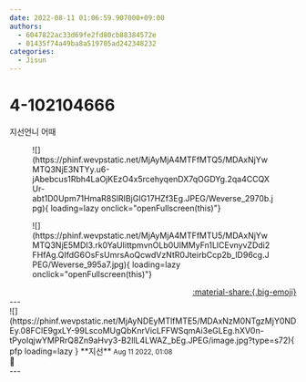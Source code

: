 ```yaml
---
date: 2022-08-11 01:06:59.907000+09:00
authors:
  - 6047822ac33d69fe2fd80cb88384572e
  - 01435f74a49ba8a519705ad242348232
categories:
  - Jisun
---
```


# 4-102104666

<div class="post-container" markdown="1">
<div class="content-container md-sidebar__scrollwrap" markdown="1">

지선언니 어때
<figure markdown="1">
![](https://phinf.wevpstatic.net/MjAyMjA4MTFfMTQ5/MDAxNjYwMTQ3NjE3NTYy.u6-jAbebcus1Rbh4LaOjKEzO4x5rcehyqenDX7qOGDYg.2qa4CCQXUr-abt1D0Upm71HmaR8SlRIBjGIG17HZf3Eg.JPEG/Weverse_2970b.jpg){ loading=lazy onclick="openFullscreen(this)"}
</figure>

<figure markdown="1">
![](https://phinf.wevpstatic.net/MjAyMjA4MTFfMTU5/MDAxNjYwMTQ3NjE5MDI3.rk0YaUIittpmvnOLb0UlMMyFn1LlCEvnyvZDdi2FHfAg.QIfdG6OsFsUmrsAoQcwdVzNtR0JteirbCcp2b_lD96cg.JPEG/Weverse_995a7.jpg){ loading=lazy onclick="openFullscreen(this)"}
</figure>


</div>
</div>

<div style="text-align: right;" markdown="1">
<a href="https://weverse.io/fromis9/fanpost/4-102104666" style="text-align: right;">:material-share:{.big-emoji}</a>
</div>
---

<div class="comments-container md-sidebar__scrollwrap" markdown="1">
<div class="comment" markdown="1">
<div class='id-container' markdown="1">
![](https://phinf.wevpstatic.net/MjAyNDEyMTlfMTE5/MDAxNzM0NTgzMjY0NDEy.08FClE9gxLY-99LscoMUgQbKnrVicLFFWSqmAi3eGLEg.hXV0n-tPyoIqjwYMPRrQ8Zn9aHvy3-B2llL4LWAZ_bEg.JPEG/image.jpg?type=s72){ pfp loading=lazy }
**<span class="artist">지선</span>** <small>Aug 11 2022, 01:08</small><br>
</div>
<div class='comment-body' markdown="1">
💋 
</div>
</div>
</div>
---

